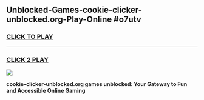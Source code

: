 
## Unblocked-Games-cookie-clicker-unblocked.org-Play-Online #o7utv
<h3>
<a href="https://news.freeplayer.one?title=cookie-clicker-unblocked.org&ref=3">CLICK TO PLAY</a></h3>
<hr>

<h3>
<a href="https://news.freeplayer.one?title=cookie-clicker-unblocked.org&ref=3">CLICK 2 PLAY</a>
  
</h3>

<a href="https://news.freeplayer.one?title=cookie-clicker-unblocked.org&ref=3"><img src="https://clearcache.store/games.png"></a>


**cookie-clicker-unblocked.org games unblocked: Your Gateway to Fun and Accessible Online Gaming**
